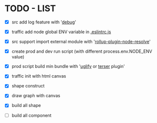 # TODO - LIST

- [X] src add log feature with '[debug](https://www.npmjs.com/package/debug)'
- [X] traffic add node global ENV variable in [.eslintrc.js](./.eslintrc.js)
- [X] src support import external module with '[rollup-plugin-node-resolve](https://github.com/rollup/rollup-plugin-node-resolve)'
- [X] create prod and dev run script (with different process.env.NODE_ENV value)
- [X] prod script build min bundle with '[uglify](https://github.com/TrySound/rollup-plugin-uglify) or [terser](https://github.com/TrySound/rollup-plugin-terser) plugin'

- [X] traffic init with html canvas
- [X] shape construct
- [X] draw graph with canvas

- [X] build all shape 

- [ ] build all component